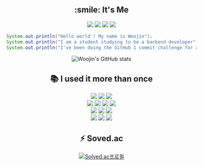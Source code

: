 <div align=center><h2>:smile: It's Me</h2></div>
<div align=center>
<a href="https://github.com/WooJinDeve/"><img src="https://img.shields.io/badge/GitHub-181717?style=for-the-badge&logo=GitHub&logoColor=white"></a>
<a href="https://www.linkedin.com/in/%EC%9A%B0%EC%A7%84-%EC%A0%95-b04136245/"><img src="https://img.shields.io/badge/LinkedIn-0A66C2?style=for-the-badge&logo=LinkedIn&logoColor=white"></a>
<a href="https://velog.io/@woojindev1999/"><img src="https://img.shields.io/badge/Velog-20C997?style=for-the-badge&logo=Velog&logoColor=white"></a>
<a href="https://career.programmers.co.kr/job_profiles/edit/"><img src="https://img.shields.io/badge/Profile-00A98F?style=for-the-badge&logo=About.me&logoColor=white"></a>
</div>

``` Java
System.out.println("Hello world ! My name is Woojin");
System.out.println("I am a student studying to be a backend developer");
System.out.println("I've been doing the GitHub 1 commit challenge for a year");
``` 

<div align=center>

![Woojin's GitHub stats](https://github-readme-stats.vercel.app/api?username=WooJinDeve&theme=vue&show_icons=true)
</div>

<div align=center><h2>📚 I used it more than once</h2></div>

<div align=center> 
  <img src="https://img.shields.io/badge/java-007396?style=for-the-badge&logo=java&logoColor=white"> 
  <img src="https://img.shields.io/badge/C Sharp-239120?style=for-the-badge&logo=C Sharp%2B%2B&logoColor=white">
  <img src="https://img.shields.io/badge/python-3776AB?style=for-the-badge&logo=python&logoColor=white"> 
  <br>
  
  <img src="https://img.shields.io/badge/oracle-F80000?style=for-the-badge&logo=oracle&logoColor=white"> 
  <img src="https://img.shields.io/badge/mysql-4479A1?style=for-the-badge&logo=mysql&logoColor=white"> 
    <img src="https://img.shields.io/badge/mssql-CC2927?style=for-the-badge&logo=Microsoft SQL Server&logoColor=white"> 
  <img src="https://img.shields.io/badge/firebase-FFCA28?style=for-the-badge&logo=firebase&logoColor=white">
  <br>

  <img src="https://img.shields.io/badge/Spring Boot-6DB33F?style=for-the-badge&logo=Spring Boot&logoColor=white"> 
  <img src="https://img.shields.io/badge/flask-000000?style=for-the-badge&logo=flask&logoColor=white">
  <img src="https://img.shields.io/badge/.net-512BD4?style=for-the-badge&logo=.net&logoColor=white">
  <br>
  
  <img src="https://img.shields.io/badge/Visual Studio-5C2D91?style=for-the-badge&logo=Visual Studio&logoColor=white"> 
  <img src="https://img.shields.io/badge/IntelliJ IDEA-000000?style=for-the-badge&logo=IntelliJ IDEA&logoColor=white">
  <img src="https://img.shields.io/badge/PyCharm-000000?style=for-the-badge&logo=PyCharm&logoColor=white">
  <br>
</div>


<div align=center><h2>⚡ Soved.ac</h2></div>
<div align=center>

[![Solved.ac프로필](http://mazassumnida.wtf/api/v2/generate_badge?boj=jwj06011)](https://solved.ac/jwj06011)

</div>

